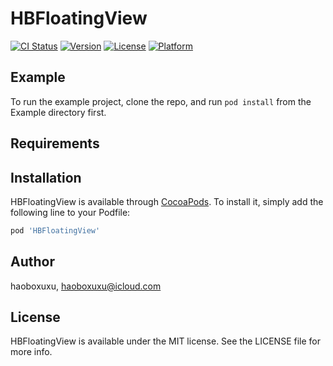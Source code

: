 # HBFloatingView

[![CI Status](https://img.shields.io/travis/haoboxuxu/HBFloatingView.svg?style=flat)](https://travis-ci.org/haoboxuxu/HBFloatingView)
[![Version](https://img.shields.io/cocoapods/v/HBFloatingView.svg?style=flat)](https://cocoapods.org/pods/HBFloatingView)
[![License](https://img.shields.io/cocoapods/l/HBFloatingView.svg?style=flat)](https://cocoapods.org/pods/HBFloatingView)
[![Platform](https://img.shields.io/cocoapods/p/HBFloatingView.svg?style=flat)](https://cocoapods.org/pods/HBFloatingView)

## Example

To run the example project, clone the repo, and run `pod install` from the Example directory first.

## Requirements

## Installation

HBFloatingView is available through [CocoaPods](https://cocoapods.org). To install
it, simply add the following line to your Podfile:

```ruby
pod 'HBFloatingView'
```

## Author

haoboxuxu, haoboxuxu@icloud.com

## License

HBFloatingView is available under the MIT license. See the LICENSE file for more info.
